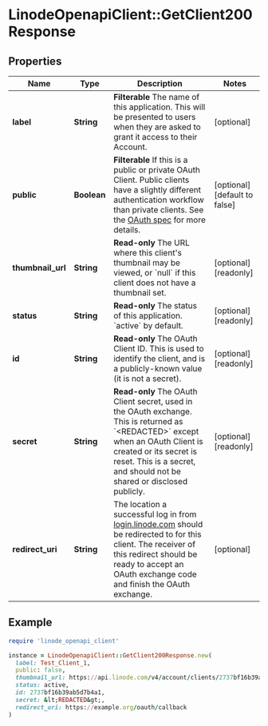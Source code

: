 # LinodeOpenapiClient::GetClient200Response

## Properties

| Name | Type | Description | Notes |
| ---- | ---- | ----------- | ----- |
| **label** | **String** | __Filterable__ The name of this application.  This will be presented to users when they are asked to grant it access to their Account. | [optional] |
| **public** | **Boolean** | __Filterable__ If this is a public or private OAuth Client.  Public clients have a slightly different authentication workflow than private clients.  See the [OAuth spec](https://oauth.net/2/) for more details. | [optional][default to false] |
| **thumbnail_url** | **String** | __Read-only__ The URL where this client&#39;s thumbnail may be viewed, or &#x60;null&#x60; if this client does not have a thumbnail set. | [optional][readonly] |
| **status** | **String** | __Read-only__ The status of this application.  &#x60;active&#x60; by default. | [optional][readonly] |
| **id** | **String** | __Read-only__ The OAuth Client ID.  This is used to identify the client, and is a publicly-known value (it is not a secret). | [optional][readonly] |
| **secret** | **String** | __Read-only__ The OAuth Client secret, used in the OAuth exchange.  This is returned as &#x60;&lt;REDACTED&gt;&#x60; except when an OAuth Client is created or its secret is reset.  This is a secret, and should not be shared or disclosed publicly. | [optional][readonly] |
| **redirect_uri** | **String** | The location a successful log in from [login.linode.com](https://login.linode.com) should be redirected to for this client.  The receiver of this redirect should be ready to accept an OAuth exchange code and finish the OAuth exchange. | [optional] |

## Example

```ruby
require 'linode_openapi_client'

instance = LinodeOpenapiClient::GetClient200Response.new(
  label: Test_Client_1,
  public: false,
  thumbnail_url: https://api.linode.com/v4/account/clients/2737bf16b39ab5d7b4a1/thumbnail,
  status: active,
  id: 2737bf16b39ab5d7b4a1,
  secret: &lt;REDACTED&gt;,
  redirect_uri: https://example.org/oauth/callback
)
```

